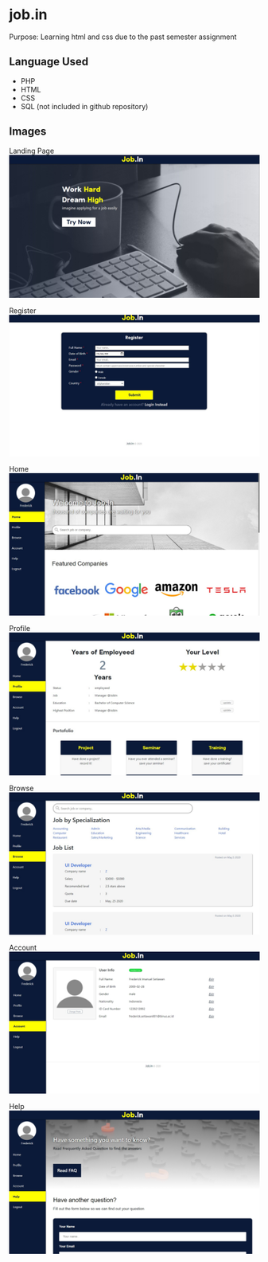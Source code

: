 # job.in
Purpose: Learning html and css due to the past semester assignment


## Language Used
- PHP
- HTML
- CSS
- SQL (not included in github repository)


## Images

Landing Page
![Index](./screenshots/index.jpg)

Register
![Register](./screenshots/register.jpg)

Home
![Register](./screenshots/home.jpg)

Profile
![Register](./screenshots/profile.jpg)

Browse
![Register](./screenshots/browse.jpg)

Account
![Register](./screenshots/account.jpg)

Help
![Register](./screenshots/help.jpg)
